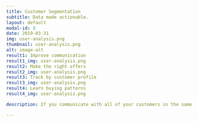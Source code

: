 ```yaml
---
title: Customer Segmentation
subtitle: Data made actionable.
layout: default
modal-id: 3
date: 2019-03-31
img: user-analysis.png
thumbnail: user-analysis.png
alt: image-alt
result1: Improve communication  
result1_img: user-analysis.png
result2: Make the right offers
result2_img: user-analysis.png
result3: Track by customer profile
result3_img: user-analysis.png
result4: Learn buying patterns
result4_img: user-analysis.png

description: If you communicate with all of your customers in the same way, it's time to update your strategy. Our tools segment your customers into distinct groups, so you can talk more personally with each person. We can also supplement your existing data and build tools to automate that process moving forward.

---
```

